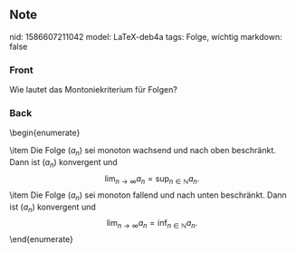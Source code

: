 ## Note
nid: 1586607211042
model: LaTeX-deb4a
tags: Folge, wichtig
markdown: false

### Front
Wie lautet das Montoniekriterium für Folgen?

### Back
\begin{enumerate}<div>\item <span>Die Folge $\left(a_{n}\right)$ sei monoton wachsend und nach oben beschränkt. Dann ist $\left(a_{n}\right)$ konvergent und</span></div>$$
\lim _{n \rightarrow \infty} a_{n}=\sup _{n \in \mathbb{N}} a_{n}.
$$<div>\item <span>Die Folge $\left(a_{n}\right)$ sei monoton fallend und nach unten beschränkt. Dann ist $\left(a_{n}\right)$ konvergent und</span></div>$$
\lim _{n \rightarrow \infty} a_{n}=\inf _{n \in \mathbb{N}} a_{n}.
$$<div>\end{enumerate}</div>
